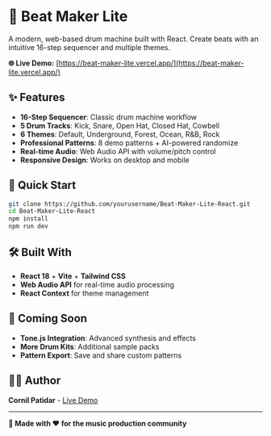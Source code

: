 # 🎵 Beat Maker Lite

A modern, web-based drum machine built with React. Create beats with an intuitive 16-step sequencer and multiple themes.

**🌐 Live Demo:** [https://beat-maker-lite.vercel.app/](https://beat-maker-lite.vercel.app/)

## ✨ Features

- **16-Step Sequencer**: Classic drum machine workflow
- **5 Drum Tracks**: Kick, Snare, Open Hat, Closed Hat, Cowbell
- **6 Themes**: Default, Underground, Forest, Ocean, R&B, Rock
- **Professional Patterns**: 8 demo patterns + AI-powered randomize
- **Real-time Audio**: Web Audio API with volume/pitch control
- **Responsive Design**: Works on desktop and mobile

## 🚀 Quick Start

```bash
git clone https://github.com/yourusername/Beat-Maker-Lite-React.git
cd Beat-Maker-Lite-React
npm install
npm run dev
```

## 🛠️ Built With

- **React 18** + **Vite** + **Tailwind CSS**
- **Web Audio API** for real-time audio processing
- **React Context** for theme management

## 🎵 Coming Soon

- **Tone.js Integration**: Advanced synthesis and effects
- **More Drum Kits**: Additional sample packs
- **Pattern Export**: Save and share custom patterns

## 👨‍💻 Author

**Cornil Patidar** - [Live Demo](https://beat-maker-lite.vercel.app/)

---

**🎵 Made with ❤️ for the music production community**